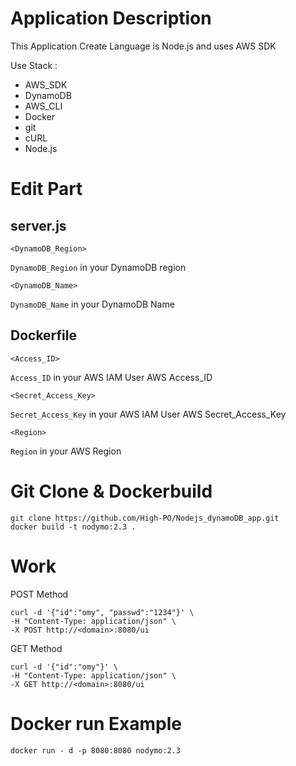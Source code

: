 # Application Description 
This Application Create Language is Node.js and uses AWS SDK

Use Stack : 
- AWS_SDK
- DynamoDB
- AWS_CLI
- Docker
- git
- cURL
- Node.js

# Edit Part

## server.js
```
<DynamoDB_Region>
```
`DynamoDB_Region` in your DynamoDB region
```
<DynamoDB_Name>
```
`DynamoDB_Name` in your DynamoDB Name
## Dockerfile
```
<Access_ID>
```
`Access_ID` in your AWS IAM User AWS Access_ID
```
<Secret_Access_Key>
```
`Secret_Access_Key` in your AWS IAM User AWS Secret_Access_Key
```
<Region>
```
`Region` in your AWS Region

# Git Clone & Dockerbuild
```
git clone https://github.com/High-PO/Nodejs_dynamoDB_app.git
docker build -t nodymo:2.3 .
```

# Work

POST Method
```
curl -d '{"id":"omy", "passwd":"1234"}' \
-H "Content-Type: application/json" \
-X POST http://<domain>:8080/ui
```
GET Method
```
curl -d '{"id":"omy"}' \
-H "Content-Type: application/json" \
-X GET http://<domain>:8080/ui
```

# Docker run Example
```
docker run - d -p 8080:8080 nodymo:2.3
```
